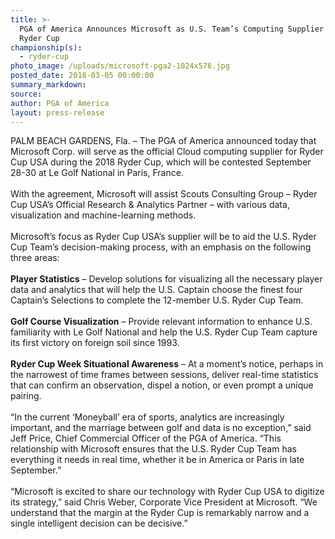 ```yaml
---
title: >-
  PGA of America Announces Microsoft as U.S. Team’s Computing Supplier for 2018
  Ryder Cup
championship(s):
  - ryder-cup
photo_image: /uploads/microsoft-pga2-1024x576.jpg
posted_date: 2018-03-05 00:00:00
summary_markdown:
source:
author: PGA of America
layout: press-release
---
```


PALM BEACH GARDENS, Fla. – The PGA of America announced today that Microsoft Corp. will serve as the official Cloud computing supplier for Ryder Cup USA during the 2018 Ryder Cup, which will be contested September 28-30 at Le Golf National in Paris, France.<br><br>With the agreement, Microsoft will assist Scouts Consulting Group – Ryder Cup USA’s Official Research & Analytics Partner – with various data, visualization and machine-learning methods.<br><br>Microsoft’s focus as Ryder Cup USA’s supplier will be to aid the U.S. Ryder Cup Team’s decision-making process, with an emphasis on the following three areas:<br><br>**Player Statistics**&nbsp;– Develop solutions for visualizing all the necessary player data and analytics that will help the U.S. Captain choose the finest four Captain’s Selections to complete the 12-member U.S. Ryder Cup Team.<br><br>**Golf Course Visualization**&nbsp;– Provide relevant information to enhance U.S. familiarity with Le Golf National and help the U.S. Ryder Cup Team capture its first victory on foreign soil since 1993.<br><br>**Ryder Cup Week Situational Awareness**&nbsp;– At a moment’s notice, perhaps in the narrowest of time frames between sessions, deliver real-time statistics that can confirm an observation, dispel a notion, or even prompt a unique pairing. &nbsp;<br>​<br>“In the current ‘Moneyball’ era of sports, analytics are increasingly important, and the marriage between golf and data is no exception,” said Jeff Price, Chief Commercial Officer of the PGA of America. “This relationship with Microsoft ensures that the U.S. Ryder Cup Team has everything it needs in real time, whether it be in America or Paris in late September.”<br><br>“Microsoft is excited to share our technology with Ryder Cup USA to digitize its strategy,” said Chris Weber, Corporate Vice President at Microsoft. “We understand that the margin at the Ryder Cup is remarkably narrow and a single intelligent decision can be decisive.”